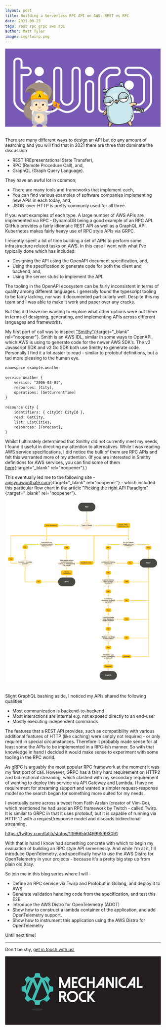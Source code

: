 ```yaml
---
layout: post
title: Building a Serverless RPC API on AWS: REST vs RPC
date: 2021-09-23
tags: rest rpc grpc aws api
author: Matt Tyler
image: img/twirp.png
---
```


<center><img src="/img/twirp.png" /></center>
<br/>

There are many different ways to design an API but do any amount of searching and you will find that in 2021 there are three that dominate the discussion 

- REST (REpresentational State Transfer),
- RPC (Remote Procedure Call), and, 
- GraphQL (Graph Query Language).

They have an awful lot in common; 
- There are many tools and frameworks that implement each,
- You can find various examples of software companies implementing new APIs in each today, and,
- JSON-over-HTTP is pretty commonly used for all three.

If you want examples of each type. A large number of AWS APIs are implemented via RPC - DynamoDB being a good example of an RPC API. GitHub provides a fairly idiomatic REST API as well as a GraphQL API. Kubernetes makes fairly heavy use of RPC style APIs via GRPC.

I recently spent a lot of time building a set of APIs to perform some infrastructure related tasks on AWS. In this case I went with what I’ve typically done which has included:

- Designing the API using the OpenAPI document specification, and,
- Using the specification to generate code for both the client and backend, and,
- Using the server stubs to implement the API.

The tooling in the OpenAPI ecosystem can be fairly inconsistent in terms of quality among different languages. I generally found the typescript tooling to be fairly lacking, nor was it documented particularly well. Despite this my team and I was able to make it work and paper over any cracks.

But this did leave me wanting to explore what other options were out there in terms of designing, generating, and implementing APIs across different languages and frameworks.

My first port of call was to inspect ["Smithy"](https://awslabs.github.io/smithy/index.html){:target="_blank" rel="noopener"}. Smith is an AWS IDL, similar in some ways to OpenAPI, which AWS is using to generate code for the newer AWS SDK’s. The v3 Javascript SDK and v2 Go SDK both use Smithy to generate code. Personally I find it a lot easier to read - similar to protobuf definitions, but a tad more pleasing to the human eye.

```
namespace example.weather

service Weather {
    version: "2006-03-01",
    resources: [City],
    operations: [GetCurrentTime]
}

resource City {
    identifiers: { cityId: CityId },
    read: GetCity,
    list: ListCities,
    resources: [Forecast],
}
```

Whilst I ultimately determined that Smithy did not currently meet my needs, I found it useful in directing my attention to alternatives. While I was reading AWS service specifications, I did notice the bulk of them are RPC APIs and felt this warranted more of my attention. (If you are interested in Smithy definitions for AWS services, you can find some of them [here](https://github.com/aws/aws-sdk-js-v3/tree/main/codegen/sdk-codegen/aws-models){:target="_blank" rel="noopener"}.)

This eventually led me to the following site - [apisyouwonthate.com](apisyouwonthate.com){:target="_blank" rel="noopener"} - which included this particular flow chart in the article ["Picking the right API Paradigm"](https://apisyouwonthate.com/blog/picking-the-right-api-paradigm){:target="_blank" rel="noopener"}.

<center><img src="/img/dfd.png" /></center>
<br/>

Slight GraphQL bashing aside, I noticed my APIs shared the following qualities

- Most communication is backend-to-backend
- Most interactions are internal e.g. not exposed directly to an end-user
- Mostly executing independent commands

The features that a REST API provides, such as compatibility with various additional features of HTTP (like caching) were simply not required - or only required in special circumstances. Therefore it probably made sense for at least some the APIs to be implemented in a RPC-ish manner. So with that knowledge in hand I decided it would make sense to experiment with some tooling in the RPC world.

As gRPC is arguably the most popular RPC framework at the moment it was my first port of call. However, GRPC has a fairly hard requirement on HTTP2 and bidirectional streaming, which clashed with my secondary requirement of wanting to deploy this service via API Gateway and Lambda. I have no requirement for streaming support and wanted a simpler request-response model so the search began for something more suited for my needs.

I eventually came across a tweet from Fatih Arslan (creator of Vim-Go), which mentioned he had used an RPC framework by Twitch - called Twirp. It is similar to GRPC in that it uses protobuf, but it is capable of running via HTTP 1.1 with a request/response model and discards bidirectional streaming.

https://twitter.com/fatih/status/1399655049995993091

With that in hand I know had something concrete with which to begin my evaluation of building an RPC style API serverlessly. And while I'm at it, I'll introduce OpenTelemetry, and specifically how to use the AWS Distro for OpenTelemetry in your projects - because it's a pretty big step up from plain old Xray.

So join me in this blog series where I will -

- Define an RPC service via Twirp and Protobuf in Golang, and deploy it to AWS
- Generate validation handling code from the specification, and test this E2E
- Introduce the AWS Distro for OpenTelemetry (ADOT)
- Show how to construct a lambda container of the application, and add OpenTelemetry support.
- Show how to instrument this application using the AWS Distro for OpenTelemetry

Until next time!

---

Don't be shy, [get in touch with us!](https://www.mechanicalrock.io/lets-get-started)

![Mechanical Rock Logo](/img/mr-logo-dark-landscape.jpg)
